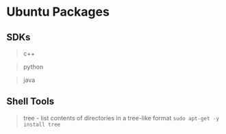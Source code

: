 # Ubuntu Packages

## SDKs
> c++

> python

> java


## Shell Tools
> tree - list contents of directories in a tree-like format
`sudo apt-get -y install tree`
